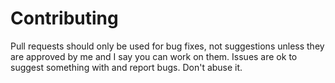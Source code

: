 # Contributing

Pull requests should only be used for bug fixes, not suggestions unless they are approved by me and I say you can work on them.
Issues are ok to suggest something with and report bugs. Don't abuse it.
